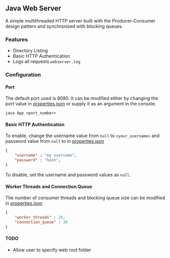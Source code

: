 ## Java Web Server

A simple multithreaded HTTP server built with the Producer-Consumer design pattern and synchronised with blocking queues.

### Features
- Directory Listing
- Basic HTTP Authentication
- Logs all requests ```webserver.log```

### Configuration

#### Port
The default port used is 8080. It can be modified either by changing the port value in [properties.json](src/main/resources/properties.json) or supply it as an argument in the console.
```console
java App <port_number>
```
#### Basic HTTP Authentication
To enable, change the username value from ```null``` to ```<your_username>``` and password value from ```null``` to in [properties.json](src/main/resources/properties.json)
```json
{
	"username" : "my username",
	"password" : "hash",
}
```
To disable, set the username and password values as ```null```.

#### Worker Threads and Connection Queue
The number of consumer threads and blocking queue size can be modified in [properties.json](src/main/resources/properties.json)
```json
{
	"worker_threads" : 20,
	"connection_queue" : 30
}
```
#### TODO
- Allow user to specify web root folder
